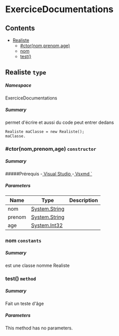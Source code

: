 <a name='assembly'></a>
# ExerciceDocumentations

## Contents

- [Realiste](#T-ExerciceDocumentations-Realiste 'ExerciceDocumentations.Realiste')
  - [#ctor(nom,prenom,age)](#M-ExerciceDocumentations-Realiste-#ctor-System-String,System-String,System-Int32- 'ExerciceDocumentations.Realiste.#ctor(System.String,System.String,System.Int32)')
  - [nom](#F-ExerciceDocumentations-Realiste-nom 'ExerciceDocumentations.Realiste.nom')
  - [test()](#M-ExerciceDocumentations-Realiste-test 'ExerciceDocumentations.Realiste.test')

<a name='T-ExerciceDocumentations-Realiste'></a>
## Realiste `type`

##### Namespace

ExerciceDocumentations

##### Summary

permet d'écrire et aussi du code peut entrer dedans

```
Realiste maClasse = new Realiste();
maClasse.
```

<a name='M-ExerciceDocumentations-Realiste-#ctor-System-String,System-String,System-Int32-'></a>
### #ctor(nom,prenom,age) `constructor`

##### Summary

#####Prérequis
-<a href="https://visualstudio.microsoft.com/fr/"> Visual Studio </a>
-<a href="https://github.com/lijunle/Vsxmd"> Vsxmd `</a>

##### Parameters

| Name | Type | Description |
| ---- | ---- | ----------- |
| nom | [System.String](http://msdn.microsoft.com/query/dev14.query?appId=Dev14IDEF1&l=EN-US&k=k:System.String 'System.String') |  |
| prenom | [System.String](http://msdn.microsoft.com/query/dev14.query?appId=Dev14IDEF1&l=EN-US&k=k:System.String 'System.String') |  |
| age | [System.Int32](http://msdn.microsoft.com/query/dev14.query?appId=Dev14IDEF1&l=EN-US&k=k:System.Int32 'System.Int32') |  |

<a name='F-ExerciceDocumentations-Realiste-nom'></a>
### nom `constants`

##### Summary

est une classe nomme Realiste

<a name='M-ExerciceDocumentations-Realiste-test'></a>
### test() `method`

##### Summary

Fait un teste d'âge

##### Parameters

This method has no parameters.
